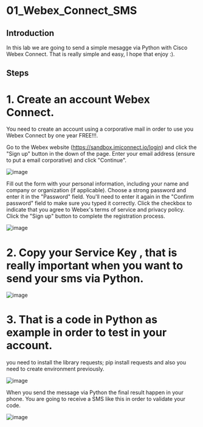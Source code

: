 # 01_Webex_Connect_SMS

## Introduction

In this lab we are going to send a simple mesagge via Python with Cisco Webex Connect. That is really simple and easy, I hope that enjoy :).

## Steps

# 1. Create an account Webex Connect.

You need to create an account using a corporative mail in order to use you Webex Connect by one year FREE!!!. 

Go to the Webex website (https://sandbox.imiconnect.io/login) and click the "Sign up" button in the down of the page.
Enter your email address (ensure to put a email corporative) and click "Continue".

![image](https://user-images.githubusercontent.com/38144008/217719017-2a2378dc-2d73-41cb-9db6-d5bb9e509673.png)

Fill out the form with your personal information, including your name and company or organization (if applicable).
Choose a strong password and enter it in the "Password" field. You'll need to enter it again in the "Confirm password" field to make sure you typed it correctly.
Click the checkbox to indicate that you agree to Webex's terms of service and privacy policy.
Click the "Sign up" button to complete the registration process.

![image](https://user-images.githubusercontent.com/38144008/217719131-d4024ccf-7fee-4d7d-924a-eca4224b7e08.png)
     
# 2. Copy your Service Key , that is really important when you want to send your sms via Python.

![image](https://user-images.githubusercontent.com/38144008/217719804-6774a52e-439e-4075-bd8d-c8acf492d4f2.png)

# 3. That is a code in Python as example in order to test in your account.

you need to install the library requests; pip install requests and also you need to create environment previously.

![image](https://user-images.githubusercontent.com/38144008/217720492-fa88752a-33c1-44ba-ae69-d8e5f0fb9307.png)

When you send the message via Python the final result happen in your phone. You are going to receive a SMS like this in order to validate your code.

![image](https://user-images.githubusercontent.com/38144008/219521099-65e60526-4caa-4b69-85df-a315361a929a.png)



